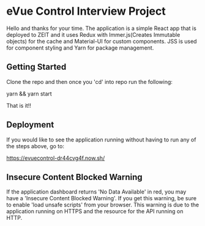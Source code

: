 # eVue Control Interview Project

Hello and thanks for your time. The application is a simple React app that is deployed to ZEIT and it uses Redux with Immer.js(Creates Immutable objects) for the cache and Material-UI for custom components. JSS is used for component styling and Yarn for package management.

## Getting Started

Clone the repo and then once you 'cd' into repo run the following:

yarn && yarn start

That is it!!

## Deployment

If you would like to see the application running without having to run any of the steps above, go to:

https://evuecontrol-dr44cvg4f.now.sh/

## Insecure Content Blocked Warning

If the application dashboard returns 'No Data Available' in red, you may have a 'Insecure Content Blocked Warning'. If you get this warning, be sure to enable 'load unsafe scripts' from your browser. This warning is due to the application running on HTTPS and the resource for the API running on HTTP.
